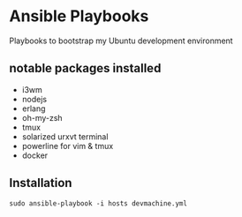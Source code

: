 # Ansible Playbooks

Playbooks to bootstrap my Ubuntu development environment

## notable packages installed

* i3wm
* nodejs
* erlang
* oh-my-zsh
* tmux
* solarized urxvt terminal
* powerline for vim & tmux
* docker

## Installation

`sudo ansible-playbook -i hosts devmachine.yml`
